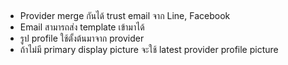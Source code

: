 ##

- Provider merge กันได้ trust email จาก Line, Facebook
- Email สามารถส่ง template เข้ามาได้
- รูป profile ใช้ตั้งต้นมาจาก provider
- ถ้าไม่มี primary display picture จะใช้ latest provider profile picture
